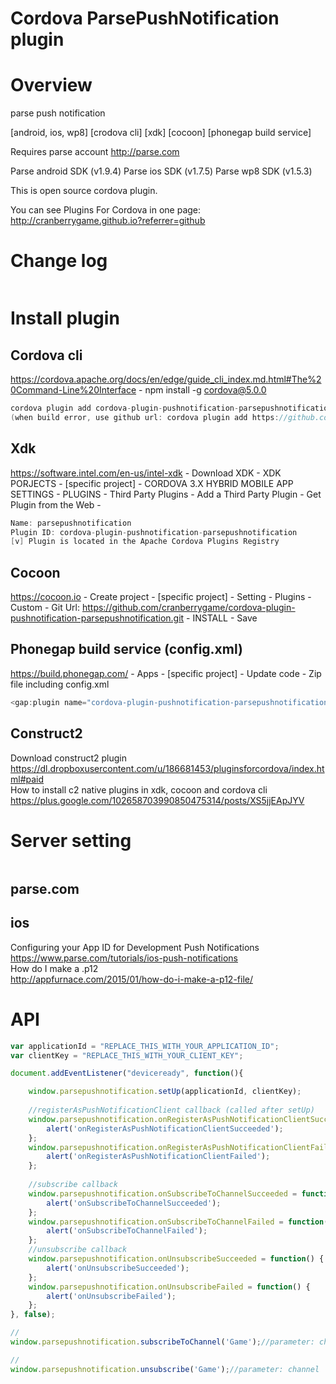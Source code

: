 Cordova ParsePushNotification plugin
====================
# Overview #
parse push notification

[android, ios, wp8] [crodova cli] [xdk] [cocoon] [phonegap build service]

Requires parse account http://parse.com

Parse android SDK (v1.9.4)
Parse ios SDK (v1.7.5)
Parse wp8 SDK (v1.5.3)

This is open source cordova plugin.

You can see Plugins For Cordova in one page: http://cranberrygame.github.io?referrer=github

# Change log #
```c
```
# Install plugin #

## Cordova cli ##
https://cordova.apache.org/docs/en/edge/guide_cli_index.md.html#The%20Command-Line%20Interface - npm install -g cordova@5.0.0
```c
cordova plugin add cordova-plugin-pushnotification-parsepushnotification
(when build error, use github url: cordova plugin add https://github.com/cranberrygame/cordova-plugin-pushnotification-parsepushnotification)
```

## Xdk ##
https://software.intel.com/en-us/intel-xdk - Download XDK - XDK PORJECTS - [specific project] - CORDOVA 3.X HYBRID MOBILE APP SETTINGS - PLUGINS - Third Party Plugins - Add a Third Party Plugin - Get Plugin from the Web -
```c
Name: parsepushnotification
Plugin ID: cordova-plugin-pushnotification-parsepushnotification
[v] Plugin is located in the Apache Cordova Plugins Registry
```

## Cocoon ##
https://cocoon.io - Create project - [specific project] - Setting - Plugins - Custom - Git Url: https://github.com/cranberrygame/cordova-plugin-pushnotification-parsepushnotification.git - INSTALL - Save<br>

## Phonegap build service (config.xml) ##
https://build.phonegap.com/ - Apps - [specific project] - Update code - Zip file including config.xml
```c
<gap:plugin name="cordova-plugin-pushnotification-parsepushnotification" source="npm" />
```

## Construct2 ##
Download construct2 plugin<br>
https://dl.dropboxusercontent.com/u/186681453/pluginsforcordova/index.html#paid<br>
How to install c2 native plugins in xdk, cocoon and cordova cli<br>
https://plus.google.com/102658703990850475314/posts/XS5jjEApJYV

# Server setting #
```c
```

## parse.com ##

## ios ##

Configuring your App ID for Development Push Notifications<br>
https://www.parse.com/tutorials/ios-push-notifications<br>
How do I make a .p12<br>
http://appfurnace.com/2015/01/how-do-i-make-a-p12-file/

# API #
```javascript
var applicationId = "REPLACE_THIS_WITH_YOUR_APPLICATION_ID";
var clientKey = "REPLACE_THIS_WITH_YOUR_CLIENT_KEY";

document.addEventListener("deviceready", function(){

	window.parsepushnotification.setUp(applicationId, clientKey);
	
	//registerAsPushNotificationClient callback (called after setUp)
	window.parsepushnotification.onRegisterAsPushNotificationClientSucceeded = function() {
		alert('onRegisterAsPushNotificationClientSucceeded');
	};
	window.parsepushnotification.onRegisterAsPushNotificationClientFailed = function() {
		alert('onRegisterAsPushNotificationClientFailed');
	};
	
	//subscribe callback
	window.parsepushnotification.onSubscribeToChannelSucceeded = function() {
		alert('onSubscribeToChannelSucceeded');
	};
	window.parsepushnotification.onSubscribeToChannelFailed = function() {
		alert('onSubscribeToChannelFailed');
	};	
	//unsubscribe callback
	window.parsepushnotification.onUnsubscribeSucceeded = function() {
		alert('onUnsubscribeSucceeded');
	};
	window.parsepushnotification.onUnsubscribeFailed = function() {
		alert('onUnsubscribeFailed');
	};	
}, false);

//
window.parsepushnotification.subscribeToChannel('Game');//parameter: channel

//
window.parsepushnotification.unsubscribe('Game');//parameter: channel
```

